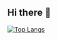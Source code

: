 ## Hi there 👋
[![Top Langs](https://github-readme-stats.vercel.app/api/top-langs/?username=1f5a4&layout=compact&theme=neon&show_icons=true&cache_seconds=1800)](https://github-readme-stats.vercel.app/api/top-langs/?username=1f5a4&layout=compact&theme=neon&show_icons=true&cache_seconds=1800)

<!--
**1f5a4/1f5a4** is a ✨ _special_ ✨ repository because its `README.md` (this file) appears on your GitHub profile.

Here are some ideas to get you started:

- 🔭 I’m currently working on ...
- 🌱 I’m currently learning ...
- 👯 I’m looking to collaborate on ...
- 🤔 I’m looking for help with ...
- 💬 Ask me about ...
- 📫 How to reach me: ...
- 😄 Pronouns: ...
- ⚡ Fun fact: ...
-->
